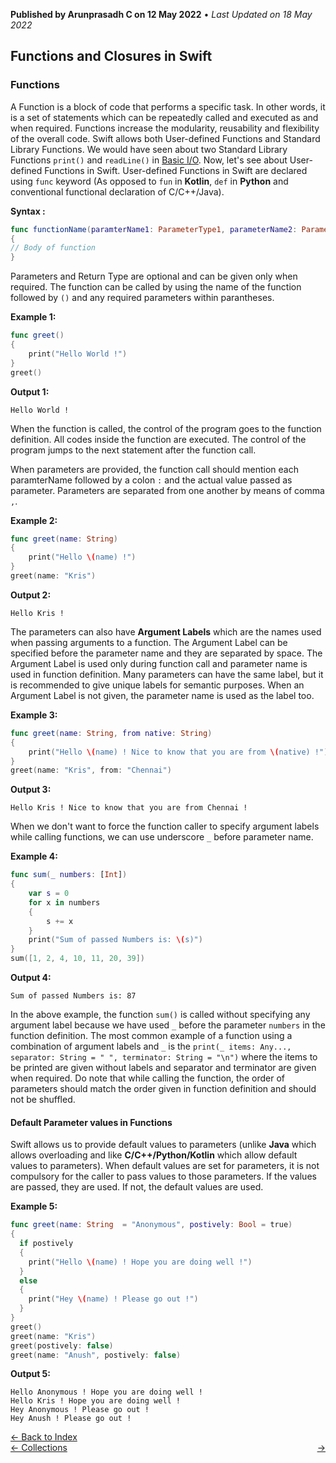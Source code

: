 **Published by Arunprasadh C on 12 May 2022** • *Last Updated on 18 May 2022*

## Functions and Closures in Swift
### Functions
A Function is a block of code that performs a specific task. In other words, it is a set of statements which can be repeatedly called and executed as and when required. Functions increase the modularity, reusability and flexibility of the overall code. Swift allows both User-defined Functions and Standard Library Functions. We would have seen about two Standard Library Functions `print()` and `readLine()` in [Basic I/O](https://techinessoverloaded.github.io/iOSAppDevBasics/basicio.html). Now, let's see about User-defined Functions in Swift. User-defined Functions in Swift are declared using `func` keyword (As opposed to `fun` in **Kotlin**, `def` in **Python** and conventional functional declaration of C/C++/Java).

**Syntax :**
```swift
func functionName(paramterName1: ParameterType1, parameterName2: ParameterType2, ....) -> ReturnType
{
// Body of function
}
```

Parameters and Return Type are optional and can be given only when required. The function can be called by using the name of the function followed by `()` and any required parameters within parantheses.

**Example 1:**
```swift
func greet()
{
    print("Hello World !")
}
greet()
```
**Output 1:**
```
Hello World !
```

When the function is called, the control of the program goes to the function definition. All codes inside the function are executed. The control of the program jumps to the next statement after the function call.

When parameters are provided, the function call should mention each paramterName followed by a colon `:` and the actual value passed as parameter. Parameters are separated from one another by means of comma `,`.

**Example 2:**
```swift
func greet(name: String)
{
    print("Hello \(name) !")
}
greet(name: "Kris")
```
**Output 2:**
```
Hello Kris !
```

The parameters can also have **Argument Labels** which are the names used when passing arguments to a function. The Argument Label can be specified before the parameter name and they are separated by space. The Argument Label is used only during function call and parameter name is used in function definition. Many parameters can have the same label, but it is recommended to give unique labels for semantic purposes. When an Argument Label is not given, the parameter name is used as the label too.

**Example 3:**
```swift
func greet(name: String, from native: String)
{
    print("Hello \(name) ! Nice to know that you are from \(native) !")
}
greet(name: "Kris", from: "Chennai")
```
**Output 3:**
```
Hello Kris ! Nice to know that you are from Chennai !
```

When we don't want to force the function caller to specify argument labels while calling functions, we can use underscore `_` before parameter name.

**Example 4:**
```swift
func sum(_ numbers: [Int])
{
    var s = 0
    for x in numbers
    {
        s += x
    }
    print("Sum of passed Numbers is: \(s)")
}
sum([1, 2, 4, 10, 11, 20, 39])
```
**Output 4:**
```
Sum of passed Numbers is: 87
```

In the above example, the function `sum()` is called without specifying any argument label because we have used `_` before the parameter `numbers` in the function definition. The most common example of a function using a combination of argument labels and `_` is the `print(_ items: Any..., separator: String = " ", terminator: String = "\n")` where the items to be printed are given without labels and separator and terminator are given when required. Do note that while calling the function, the order of parameters should match the order given in function definition and should not be shuffled.

#### Default Parameter values in Functions
Swift allows us to provide default values to parameters (unlike **Java** which allows overloading and like **C/C++/Python/Kotlin** which allow default values to parameters). When default values are set for parameters, it is not compulsory for the caller to pass values to those parameters. If the values are passed, they are used. If not, the default values are used.

**Example 5:**
```swift
func greet(name: String  = "Anonymous", postively: Bool = true)
{
  if postively
  {
    print("Hello \(name) ! Hope you are doing well !")
  }
  else
  {
    print("Hey \(name) ! Please go out !")
  }
}
greet()
greet(name: "Kris")
greet(postively: false)
greet(name: "Anush", postively: false)
```
**Output 5:**
```
Hello Anonymous ! Hope you are doing well !
Hello Kris ! Hope you are doing well !
Hey Anonymous ! Please go out !
Hey Anush ! Please go out !
```

<a href="https://techinessoverloaded.github.io/iOSAppDevBasics/index.html">&larr; Back to Index</a>
<br>
<span style="float: left">
<a href="https://techinessoverloaded.github.io/iOSAppDevBasics/collections.html">&larr; Collections</a>
</span>
<span style="float: right">
<a href="https://techinessoverloaded.github.io/iOSAppDevBasics/.html"> &rarr;</a>
</span>
